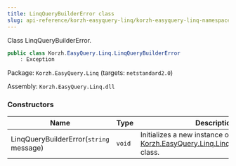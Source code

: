 ```yaml
---
title: LinqQueryBuilderError class
slug: api-reference/korzh-easyquery-linq/korzh-easyquery-linq-namespace/linqquerybuildererror-class
---
```

Class LinqQueryBuilderError.
```csharp
public class Korzh.EasyQuery.Linq.LinqQueryBuilderError
    : Exception

```
Package: `Korzh.EasyQuery.Linq` (targets: `netstandard2.0`)

Assembly: `Korzh.EasyQuery.Linq.dll`

### Constructors

| Name | Type | Description | 
| --- | --- | --- | 
| LinqQueryBuilderError(`string` message) | `void` | Initializes a new instance of the [Korzh.EasyQuery.Linq.LinqQueryBuilderError](/api-reference/korzh-easyquery-linq/korzh-easyquery-linq-namespace/linqquerybuildererror-class) class. |